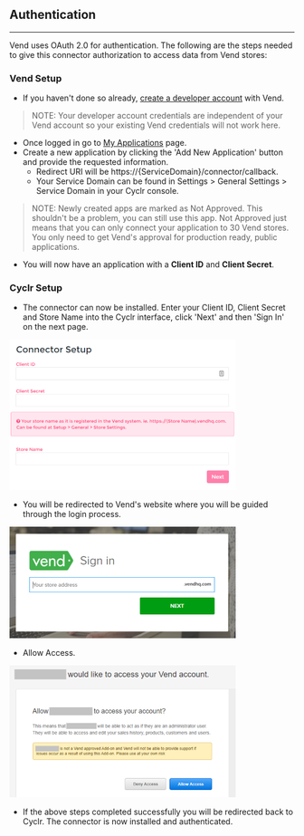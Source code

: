 
## Authentication

---

Vend uses OAuth 2.0 for authentication. The following are the steps needed to give this connector authorization to access data from Vend stores:

### Vend Setup

* If you haven't done so already, [create a developer account](https://developers.vendhq.com/developer/sign-up) with Vend.

> NOTE: Your developer account credentials are independent of your Vend account so your existing Vend credentials will not work here.

* Once logged in go to [My Applications](https://developers.vendhq.com/developer/applications) page. 
* Create a new application by clicking the 'Add New Application' button and provide the requested information.
  * Redirect URI will be https://{ServiceDomain}/connector/callback. 
  * Your Service Domain can be found in Settings > General Settings > Service Domain in your Cyclr console.

> NOTE: Newly created apps are marked as Not Approved. This shouldn't be a problem, you can still use this app. Not Approved just means that you can only connect your application to 30 Vend stores. You only need to get Vend's approval for production ready, public applications.

* You will now have an application with a **Client ID** and **Client Secret**.

### Cyclr Setup

* The connector can now be installed. Enter your Client ID, Client Secret and Store Name into the Cyclr interface, click 'Next' and then 'Sign In' on the next page.

![connector setup](./images/vend_setup_img_2.png)

* You will be redirected to Vend's website where you will be guided through the login process.

![connector setup](./images/vend_setup_img_3.png)

* Allow Access.

![connector setup](./images/vend_setup_img_5.png)

* If the above steps completed successfully you will be redirected back to Cyclr. The connector is now installed and authenticated.
